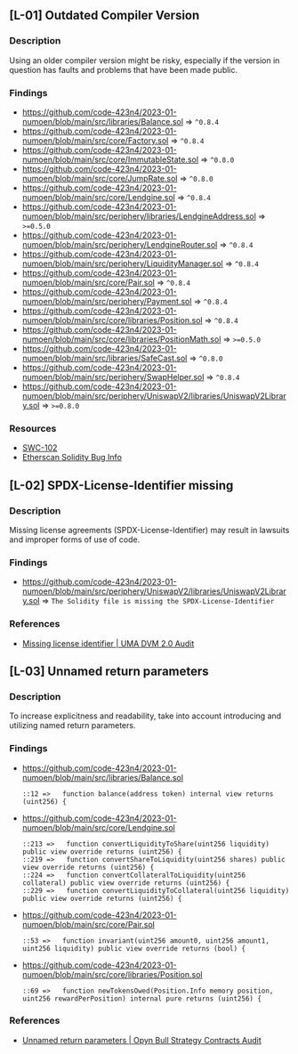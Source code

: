 ## [L-01] Outdated Compiler Version

### Description

Using an older compiler version might be risky, especially if the version in question has faults and problems that have been made public.

### Findings

- https://github.com/code-423n4/2023-01-numoen/blob/main/src/libraries/Balance.sol => `^0.8.4`
- https://github.com/code-423n4/2023-01-numoen/blob/main/src/core/Factory.sol => `^0.8.4`
- https://github.com/code-423n4/2023-01-numoen/blob/main/src/core/ImmutableState.sol => `^0.8.0`
- https://github.com/code-423n4/2023-01-numoen/blob/main/src/core/JumpRate.sol => `^0.8.0`
- https://github.com/code-423n4/2023-01-numoen/blob/main/src/core/Lendgine.sol => `^0.8.4`
- https://github.com/code-423n4/2023-01-numoen/blob/main/src/periphery/libraries/LendgineAddress.sol => `>=0.5.0`
- https://github.com/code-423n4/2023-01-numoen/blob/main/src/periphery/LendgineRouter.sol => `^0.8.4`
- https://github.com/code-423n4/2023-01-numoen/blob/main/src/periphery/LiquidityManager.sol => `^0.8.4`
- https://github.com/code-423n4/2023-01-numoen/blob/main/src/core/Pair.sol => `^0.8.4`
- https://github.com/code-423n4/2023-01-numoen/blob/main/src/periphery/Payment.sol => `^0.8.4`
- https://github.com/code-423n4/2023-01-numoen/blob/main/src/core/libraries/Position.sol => `^0.8.4`
- https://github.com/code-423n4/2023-01-numoen/blob/main/src/core/libraries/PositionMath.sol => `>=0.5.0`
- https://github.com/code-423n4/2023-01-numoen/blob/main/src/libraries/SafeCast.sol => `^0.8.0`
- https://github.com/code-423n4/2023-01-numoen/blob/main/src/periphery/SwapHelper.sol => `^0.8.4`
- https://github.com/code-423n4/2023-01-numoen/blob/main/src/periphery/UniswapV2/libraries/UniswapV2Library.sol => `>=0.8.0`

### Resources

- [SWC-102](https://swcregistry.io/docs/SWC-102)
- [Etherscan Solidity Bug Info](https://etherscan.io/solcbuginfo)

## [L-02] SPDX-License-Identifier missing

### Description

Missing license agreements (SPDX-License-Identifier) may result in lawsuits and improper forms of use of code.

### Findings

- https://github.com/code-423n4/2023-01-numoen/blob/main/src/periphery/UniswapV2/libraries/UniswapV2Library.sol => `The Solidity file is missing the SPDX-License-Identifier`

### References

- [Missing license identifier | UMA DVM 2.0 Audit](https://blog.openzeppelin.com/uma-dvm-2-0-audit/#missing-license-identifier)


## [L-03] Unnamed return parameters

### Description

To increase explicitness and readability, take into account introducing and utilizing named return parameters.

### Findings

- https://github.com/code-423n4/2023-01-numoen/blob/main/src/libraries/Balance.sol
  ```Solidity
  ::12 =>   function balance(address token) internal view returns (uint256) {
  ```
- https://github.com/code-423n4/2023-01-numoen/blob/main/src/core/Lendgine.sol
  ```Solidity
  ::213 =>   function convertLiquidityToShare(uint256 liquidity) public view override returns (uint256) {
  ::219 =>   function convertShareToLiquidity(uint256 shares) public view override returns (uint256) {
  ::224 =>   function convertCollateralToLiquidity(uint256 collateral) public view override returns (uint256) {
  ::229 =>   function convertLiquidityToCollateral(uint256 liquidity) public view override returns (uint256) {
  ```
- https://github.com/code-423n4/2023-01-numoen/blob/main/src/core/Pair.sol
  ```Solidity
  ::53 =>   function invariant(uint256 amount0, uint256 amount1, uint256 liquidity) public view override returns (bool) {
  ```
- https://github.com/code-423n4/2023-01-numoen/blob/main/src/core/libraries/Position.sol
  ```Solidity
  ::69 =>   function newTokensOwed(Position.Info memory position, uint256 rewardPerPosition) internal pure returns (uint256) {
  ```

### References

- [Unnamed return parameters | Opyn Bull Strategy Contracts Audit](https://blog.openzeppelin.com/opyn-bull-strategy-contracts-audit/#unnamed-return-parameters)